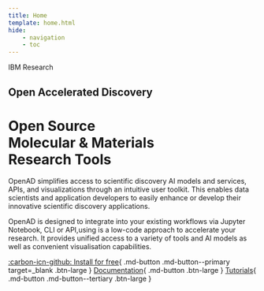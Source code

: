 ```yaml
---
title: Home
template: home.html
hide:
    - navigation
    - toc
---
```


<div id="hero" markdown>
IBM Research

## Open Accelerated Discovery
# Open Source<br>Molecular & Materials<br>Research Tools
<!-- # Open Source<br>Molecular & Materials<br>Discovery -->

<div class="intro">

OpenAD simplifies access to scientific discovery AI models and services, APIs, and visualizations through an intuitive user toolkit. This enables data scientists and application developers to easily enhance or develop their innovative scientific discovery applications.<br>

OpenAD is designed to integrate into your existing workflows via Jupyter Notebook, CLI or API,using is a low-code  approach to accelerate your research. It provides unified access to a variety of tools and AI models as well as convenient visualisation capabilities.
</div>

[:carbon-icn-github: Install for free](https://github.com/acceleratedscience/openad-toolkit){ .md-button .md-button--primary target=\_blank .btn-large }
[Documentation](documentation/installation.md){ .md-button .btn-large }
[Tutorials](blog/category/tutorials/){ .md-button .md-button--tertiary .btn-large }
</div>
